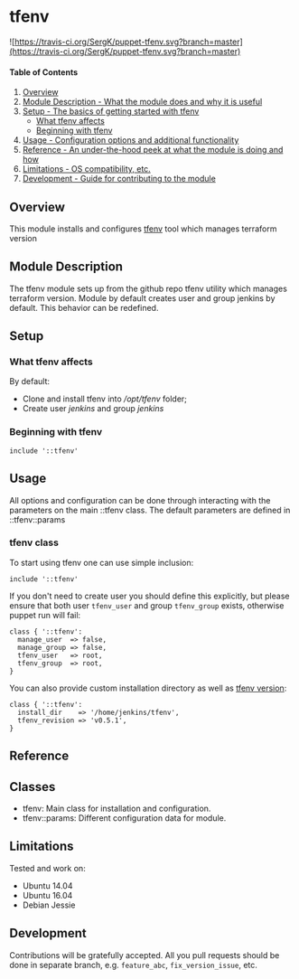 # tfenv
![https://travis-ci.org/SergK/puppet-tfenv.svg?branch=master](https://travis-ci.org/SergK/puppet-tfenv.svg?branch=master)

#### Table of Contents

1. [Overview](#overview)
2. [Module Description - What the module does and why it is useful](#module-description)
3. [Setup - The basics of getting started with tfenv](#setup)
    * [What tfenv affects](#what-tfenv-affects)
    * [Beginning with tfenv](#beginning-with-tfenv)
4. [Usage - Configuration options and additional functionality](#usage)
5. [Reference - An under-the-hood peek at what the module is doing and how](#reference)
5. [Limitations - OS compatibility, etc.](#limitations)
6. [Development - Guide for contributing to the module](#development)

## Overview

This module installs and configures [tfenv](https://github.com/kamatama41/tfenv)
tool which manages terraform version

## Module Description

The tfenv module sets up from the github repo tfenv utility which manages
terraform version. Module by default creates user and group jenkins by default.
This behavior can be redefined.

## Setup

### What tfenv affects

By default:
* Clone and install tfenv into */opt/tfenv* folder;
* Create user *jenkins* and group *jenkins*


### Beginning with tfenv

```
include '::tfenv'
```

## Usage

All options and configuration can be done through interacting with the parameters
on the main ::tfenv class. The default parameters are defined in ::tfenv::params

### tfenv class

To start using tfenv one can use simple inclusion:

```
include '::tfenv'
```

If you don't need to create user you should define this explicitly, but please
ensure that both  user `tfenv_user` and group `tfenv_group` exists, otherwise
puppet run will fail:

```
class { '::tfenv':
  manage_user  => false,
  manage_group => false,
  tfenv_user   => root,
  tfenv_group  => root,
}
```

You can also provide custom installation directory as well as
[tfenv version](https://github.com/kamatama41/tfenv/releases):

```
class { '::tfenv':
  install_dir    => '/home/jenkins/tfenv',
  tfenv_revision => 'v0.5.1',
}
```

## Reference

## Classes

* tfenv: Main class for installation and configuration.
* tfenv::params: Different configuration data for module.

## Limitations

Tested and work on:
* Ubuntu 14.04
* Ubuntu 16.04
* Debian Jessie

## Development

Contributions will be gratefully accepted. All you pull requests should be done
in separate branch, e.g. `feature_abc`, `fix_version_issue`, etc.
